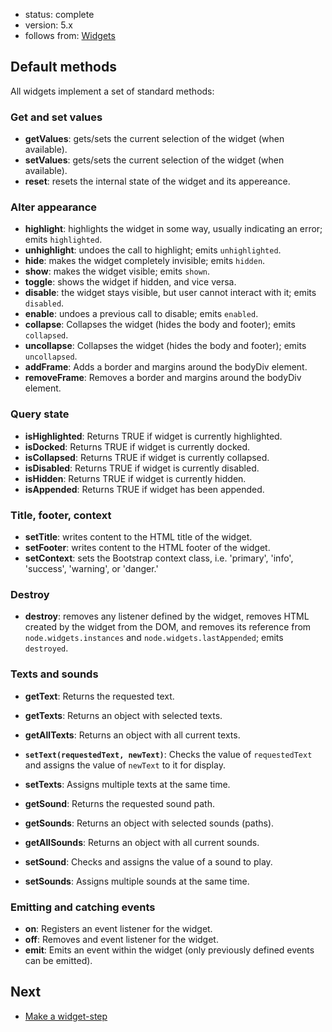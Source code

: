 - status: complete
- version: 5.x
- follows from: [Widgets](Widgets-Options-v5)

## Default methods

All widgets implement a set of standard methods:

### Get and set values

- **getValues**: gets/sets the current selection of the widget (when available).
- **setValues**: gets/sets the current selection of the widget (when available).
- **reset**: resets the internal state of the widget and its appereance.

### Alter appearance

- **highlight**: highlights the widget in some way, usually indicating an error;
  emits `highlighted`.
- **unhighlight**: undoes the call to highlight; emits `unhighlighted`.
- **hide**: makes the widget completely invisible; emits `hidden`.
- **show**: makes the widget visible; emits `shown`.
- **toggle**: shows the widget if hidden, and vice versa.
- **disable**: the widget stays visible, but user cannot interact with it; emits
  `disabled`.
- **enable**: undoes a previous call to disable; emits `enabled`.
- **collapse**: Collapses the widget (hides the body and footer); emits
  `collapsed`.
- **uncollapse**: Collapses the widget (hides the body and footer); emits
  `uncollapsed`.
- **addFrame**: Adds a border and margins around the bodyDiv element.
- **removeFrame**: Removes a border and margins around the bodyDiv element.

### Query state

- **isHighlighted**: Returns TRUE if widget is currently highlighted.
- **isDocked**: Returns TRUE if widget is currently docked.
- **isCollapsed**: Returns TRUE if widget is currently collapsed.
- **isDisabled**: Returns TRUE if widget is currently disabled.
- **isHidden**: Returns TRUE if widget is currently hidden.
- **isAppended**: Returns TRUE if widget has been appended.
  
### Title, footer, context
  
- **setTitle**: writes content to the HTML title of the widget.
- **setFooter**: writes content to the HTML footer of the widget.
- **setContext**: sets the Bootstrap context class, i.e. 'primary', 'info',
  'success', 'warning', or 'danger.'

### Destroy

- **destroy**: removes any listener defined by the widget, removes HTML created
  by the widget from the DOM, and removes its reference from
  `node.widgets.instances` and `node.widgets.lastAppended`; emits `destroyed`.


### Texts and sounds

- **getText**: Returns the requested text.
- **getTexts**: Returns an object with selected texts.
- **getAllTexts**: Returns an object with all current texts.
- **`setText(requestedText, newText)`**: Checks the value of `requestedText` and assigns the value of `newText` to it for display.
- **setTexts**: Assigns multiple texts at the same time.

- **getSound**: Returns the requested sound path.
- **getSounds**: Returns an object with selected sounds (paths).
- **getAllSounds**: Returns an object with all current sounds.
- **setSound**: Checks and assigns the value of a sound to play.
- **setSounds**: Assigns multiple sounds at the same time.

### Emitting and catching events

- **on**: Registers an event listener for the widget.
- **off**: Removes and event listener for the widget.
- **emit**: Emits an event within the widget (only previously defined events can
  be emitted).

## Next

- [Make a widget-step](Widget-Steps-v5)
